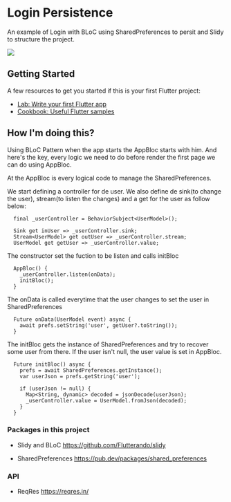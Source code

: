 # Login Persistence

An example of Login with BLoC using SharedPreferences to persit and Slidy to structure the project.

![](20190830_144445.gif)

## Getting Started

A few resources to get you started if this is your first Flutter project:

- [Lab: Write your first Flutter app](https://flutter.dev/docs/get-started/codelab)
- [Cookbook: Useful Flutter samples](https://flutter.dev/docs/cookbook)

## How I'm doing this?

Using BLoC Pattern when the app starts the AppBloc starts with him. And here's the key, every logic we need to do before render the first page we can do using AppBloc.

At the AppBloc is every logical code to manage the SharedPreferences.

We start defining a controller for de user. We also define de sink(to change the user), stream(to listen the changes) and a get for the user as follow below:
```
  final _userController = BehaviorSubject<UserModel>();

  Sink get inUser => _userController.sink;
  Stream<UserModel> get outUser => _userController.stream;
  UserModel get getUser => _userController.value;
```

The constructor set the fuction to be listen and calls initBloc
```
  AppBloc() {
    _userController.listen(onData);
    initBloc();
  }
```

The onData is called everytime that the user changes to set the user in SharedPreferences
```
  Future onData(UserModel event) async {
    await prefs.setString('user', getUser?.toString());
  }
```

The initBloc gets the instance of SharedPreferences and try to recover some user from there. If the user isn't null, the user value is set in AppBloc.
```
  Future initBloc() async {
    prefs = await SharedPreferences.getInstance();
    var userJson = prefs.getString('user');

    if (userJson != null) {
      Map<String, dynamic> decoded = jsonDecode(userJson);
      _userController.value = UserModel.fromJson(decoded);
    }
  }
```

### Packages in this project

- Slidy and BLoC
https://github.com/Flutterando/slidy

- SharedPreferences
https://pub.dev/packages/shared_preferences

### API

- ReqRes
https://reqres.in/
